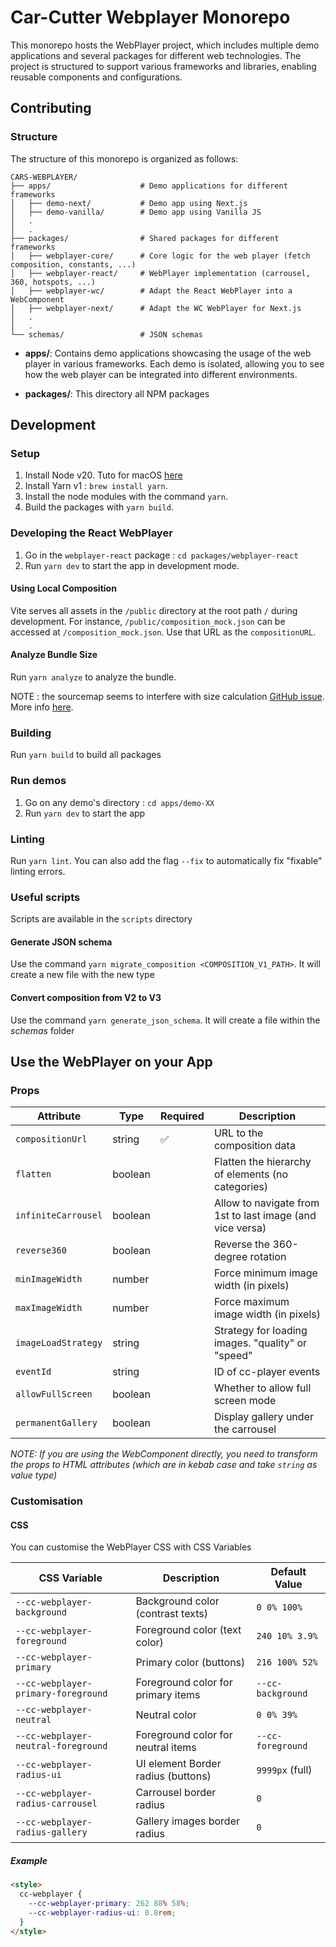 # Car-Cutter Webplayer Monorepo

This monorepo hosts the WebPlayer project, which includes multiple demo applications and several packages for different web technologies. The project is structured to support various frameworks and libraries, enabling reusable components and configurations.

## Contributing

### Structure

The structure of this monorepo is organized as follows:

```
CARS-WEBPLAYER/
├── apps/                    # Demo applications for different frameworks
│   ├── demo-next/           # Demo app using Next.js
│   ├── demo-vanilla/        # Demo app using Vanilla JS
│   .
│   .
├── packages/                # Shared packages for different frameworks
│   ├── webplayer-core/      # Core logic for the web player (fetch composition, constants, ...)
│   ├── webplayer-react/     # WebPlayer implementation (carrousel, 360, hotspots, ...)
│   ├── webplayer-wc/        # Adapt the React WebPlayer into a WebComponent
│   ├── webplayer-next/      # Adapt the WC WebPlayer for Next.js
│   .
│   .
└── schemas/                 # JSON schemas
```

- **apps/**: Contains demo applications showcasing the usage of the web player in various frameworks. Each demo is isolated, allowing you to see how the web player can be integrated into different environments.

- **packages/**: This directory all NPM packages

## Development

### Setup

1. Install Node v20. Tuto for macOS [here](https://sukiphan.medium.com/how-to-install-nvm-node-version-manager-on-macos-d9fe432cc7db)
2. Install Yarn v1 : `brew install yarn`.
3. Install the node modules with the command `yarn`.
4. Build the packages with `yarn build`.

### Developing the React WebPlayer

1. Go in the `webplayer-react` package : `cd packages/webplayer-react`
2. Run `yarn dev` to start the app in development mode.

#### Using Local Composition

Vite serves all assets in the `/public` directory at the root path `/` during development. For instance, `/public/composition_mock.json` can be accessed at `/composition_mock.json`. Use that URL as the `compositionURL`.

#### Analyze Bundle Size

Run `yarn analyze` to analyze the bundle.

NOTE : the sourcemap seems to interfere with size calculation [GitHub issue](https://github.com/KusStar/vite-bundle-visualizer/issues/8). More info [here](https://www.npmjs.com/package/vite-bundle-visualizer).

### Building

Run `yarn build` to build all packages

### Run demos

1. Go on any demo's directory : `cd apps/demo-XX`
2. Run `yarn dev` to start the app

### Linting

Run `yarn lint`. You can also add the flag `--fix` to automatically fix "fixable" linting errors.

### Useful scripts

Scripts are available in the `scripts` directory

#### Generate JSON schema

Use the command `yarn migrate_composition <COMPOSITION_V1_PATH>`. It will create a new file with the new type

#### Convert composition from V2 to V3

Use the command `yarn generate_json_schema`. It will create a file within the _schemas_ folder

## Use the WebPlayer on your App

### Props

| Attribute           | Type    | Required | Description                                               |
| ------------------- | ------- | -------- | --------------------------------------------------------- |
| `compositionUrl`    | string  | ✅       | URL to the composition data                               |
| `flatten`           | boolean |          | Flatten the hierarchy of elements (no categories)         |
| `infiniteCarrousel` | boolean |          | Allow to navigate from 1st to last image (and vice versa) |
| `reverse360`        | boolean |          | Reverse the 360-degree rotation                           |
| `minImageWidth`     | number  |          | Force minimum image width (in pixels)                     |
| `maxImageWidth`     | number  |          | Force maximum image width (in pixels)                     |
| `imageLoadStrategy` | string  |          | Strategy for loading images. "quality" or "speed"         |
| `eventId`           | string  |          | ID of cc-player events                                    |
| `allowFullScreen`   | boolean |          | Whether to allow full screen mode                         |
| `permanentGallery`  | boolean |          | Display gallery under the carrousel                       |

_NOTE: If you are using the WebComponent directly, you need to transform the props to HTML attributes
(which are in kebab case and take `string` as value type)_

### Customisation

#### CSS

You can customise the WebPlayer CSS with CSS Variables

| CSS Variable                        | Description                        | Default Value     |
| ----------------------------------- | ---------------------------------- | ----------------- |
| `--cc-webplayer-background`         | Background color (contrast texts)  | `0 0% 100%`       |
| `--cc-webplayer-foreground`         | Foreground color (text color)      | `240 10% 3.9%`    |
| `--cc-webplayer-primary`            | Primary color (buttons)            | `216 100% 52%`    |
| `--cc-webplayer-primary-foreground` | Foreground color for primary items | `--cc-background` |
| `--cc-webplayer-neutral`            | Neutral color                      | `0 0% 39%`        |
| `--cc-webplayer-neutral-foreground` | Foreground color for neutral items | `--cc-foreground` |
| `--cc-webplayer-radius-ui`          | UI element Border radius (buttons) | `9999px` (full)   |
| `--cc-webplayer-radius-carrousel`   | Carrousel border radius            | `0`               |
| `--cc-webplayer-radius-gallery`     | Gallery images border radius       | `0`               |

##### Example

```html
<style>
  cc-webplayer {
    --cc-webplayer-primary: 262 88% 58%;
    --cc-webplayer-radius-ui: 0.8rem;
  }
</style>
```
